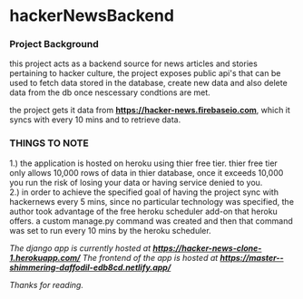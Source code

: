 # hackerNewsBackend


### Project Background

this project acts as a backend source for news articles and stories pertaining to hacker culture, the project exposes public api's that can be used to fetch data
stored in the database, create new data and also delete data from the db once nescessary condtions are met. 

the project gets it data from **https://hacker-news.firebaseio.com**, which it syncs with every 10 mins and to retrieve data.

### THINGS TO NOTE
1.) the application is hosted on heroku using thier free tier. thier free tier only allows 10,000 rows of data in thier database, once it exceeds 10,000 you
run the risk of losing your data or having service denied to you.  
2.) in order to achieve the specified goal of having the project sync with hackernews every 5 mins, since no particular technology was specified, the author
took advantage of the free heroku scheduler add-on that heroku offers. a custom manage.py command was created and then that command was set to run every 10
mins by the heroku scheduler.  

*The django app is currently hosted at **https://hacker-news-clone-1.herokuapp.com/***
*The frontend of the app is hosted at **https://master--shimmering-daffodil-edb8cd.netlify.app/***

*Thanks for reading.*
